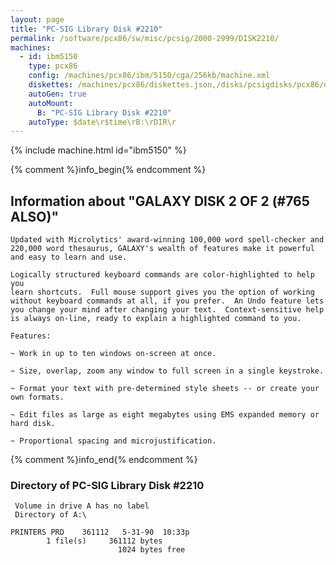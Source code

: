 ```yaml
---
layout: page
title: "PC-SIG Library Disk #2210"
permalink: /software/pcx86/sw/misc/pcsig/2000-2999/DISK2210/
machines:
  - id: ibm5150
    type: pcx86
    config: /machines/pcx86/ibm/5150/cga/256kb/machine.xml
    diskettes: /machines/pcx86/diskettes.json,/disks/pcsigdisks/pcx86/diskettes.json
    autoGen: true
    autoMount:
      B: "PC-SIG Library Disk #2210"
    autoType: $date\r$time\rB:\rDIR\r
---
```


{% include machine.html id="ibm5150" %}

{% comment %}info_begin{% endcomment %}

## Information about "GALAXY DISK 2 OF 2 (#765 ALSO)"

    Updated with Microlytics' award-winning 100,000 word spell-checker and
    220,000 word thesaurus, GALAXY's wealth of features make it powerful
    and easy to learn and use.
    
    Logically structured keyboard commands are color-highlighted to help you
    learn shortcuts.  Full mouse support gives you the option of working
    without keyboard commands at all, if you prefer.  An Undo feature lets
    you change your mind after changing your text.  Context-sensitive help
    is always on-line, ready to explain a highlighted command to you.
    
    Features:
    
    ~ Work in up to ten windows on-screen at once.
    
    ~ Size, overlap, zoom any window to full screen in a single keystroke.
    
    ~ Format your text with pre-determined style sheets -- or create your
    own formats.
    
    ~ Edit files as large as eight megabytes using EMS expanded memory or
    hard disk.
    
    ~ Proportional spacing and microjustification.
{% comment %}info_end{% endcomment %}


### Directory of PC-SIG Library Disk #2210

     Volume in drive A has no label
     Directory of A:\

    PRINTERS PRD    361112   5-31-90  10:33p
            1 file(s)     361112 bytes
                            1024 bytes free
